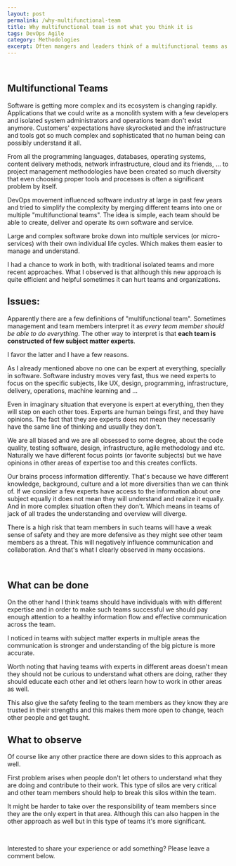 ```yaml
---
layout: post
permalink: /why-multifunctional-team
title: Why multifunctional team is not what you think it is
tags: DevOps Agile
category: Methodologies
excerpt: Often mangers and leaders think of a multifunctional teams as a group of people that each individual is a jack of all trades. But it might not have the best outcome for your organization.
---
```


<div class="ads"> 
    <ins class="adsbygoogle" style="display:block" data-ad-client="ca-pub-5768423765640512" data-ad-slot="7013600384" data-ad-format="horizontal"></ins> 
    <script> (adsbygoogle = window.adsbygoogle || []).push({}); </script>
</div>
<br />
<!-- /280065419/boynux-pages/Dynamic -->
<div id='div-gpt-ad-1492962120549-0'>
<script>
googletag.cmd.push(function() { googletag.display('div-gpt-ad-1492962120549-0'); });
</script>
</div>

Multifunctional Teams
---------------------

Software is getting more complex and its ecosystem is changing rapidly. Applications that we could write as a monolith system with a few developers and isolated system administrators and operations team don't exist anymore. Customers' expectations have skyrocketed and the infrastructure and tools got so much complex and sophisticated that no human being can possibly understand it all.

From all the programming languages, databases, operating systems, content delivery methods, network infrastructure, cloud and its friends, ... to project management methodologies have been created so much diversity that even choosing proper tools and processes is often a significant problem by itself.

DevOps movement influenced software industry at large in past few years and tried to simplify the complexity by merging different teams into one or multiple "multifunctional teams". The idea is simple, each team should be able to create, deliver and operate its own software and service.

Large and complex software broke down into multiple services (or micro-services) with their own individual life cycles. Which makes them easier to manage and understand.

I had a chance to work in both, with traditional isolated teams and more recent approaches. What I observed is that although this new approach is quite efficient and helpful sometimes it can hurt teams and organizations.

## Issues:

Apparently there are a few definitions of "multifunctional team". Sometimes management and team members interpret it as *every team member should be able to do everything*. The other way to interpret is that **each team is constructed of few subject matter experts**.

I favor the latter and I have a few reasons.

As I already mentioned above no one can be expert at everything, specially in software. Software industry moves very fast, thus we need experts to focus on the specific subjects, like UX, design, programming, infrastructure, delivery, operations, machine learning and ...

Even in imaginary situation that everyone is expert at everything, then they will step on each other toes. Experts are human beings first, and they have opinions. The fact that they are experts does not mean they necessarily have the same line of thinking and usually they don't.

We are all biased and we are all obsessed to some degree, about the code quality, testing software, design, infrastructure, agile methodology and etc. Naturally we have different focus points (or favorite subjects) but we have opinions in other areas of expertise too and this creates conflicts.

Our brains process information differently. That's because we have different knowledge, background, culture and a lot more diversities than we can think of. If we consider a few experts have access to the information about one subject equally it does not mean they will understand and realize it equally. And in more complex situation often they don't. Which means in teams of jack of all trades the understanding and overview will diverge.

There is a high risk that team members in such teams will have a weak sense of safety and they are more defensive as they might see other team members as a threat. This will negatively influence communication and collaboration. And that's what I clearly observed in many occasions.

<div class="ads"> 
    <ins class="adsbygoogle" style="display:block" data-ad-client="ca-pub-5768423765640512" data-ad-slot="7013600384" data-ad-format="horizontal"></ins> 
    <script> (adsbygoogle = window.adsbygoogle || []).push({}); </script>
</div>
<br />


## What can be done

On the other hand I think teams should have individuals with with different expertise and in order to make such teams successful we should pay enough attention to a healthy information flow and effective communication across the team.

I noticed in teams with subject matter experts in multiple areas the communication is stronger and understanding of the big picture is more accurate.

Worth noting that having teams with experts in different areas doesn't mean they should not be curious to understand what others are doing, rather they should educate each other and let others learn how to work in other areas as well.

This also give the safety feeling to the team members as they know they are trusted in their strengths and this makes them more open to change, teach other people and get taught.

## What to observe

Of course like any other practice there are down sides to this approach as well.

First problem arises when people don't let others to understand what they are doing and contribute to their work. This type of silos are very critical and other team members should help to break this silos within the team.

It might be harder to take over the responsibility of team members since they are the only expert in that area. Although this can also happen in the other approach as well but in this type of teams it's more significant.

<div class="ads"> 
    <ins class="adsbygoogle" style="display:block" data-ad-client="ca-pub-5768423765640512" data-ad-slot="7013600384" data-ad-format="horizontal"></ins> 
    <script> (adsbygoogle = window.adsbygoogle || []).push({}); </script>
</div>
<br />

Interested to share your experience or add something? Please leave a comment below.
